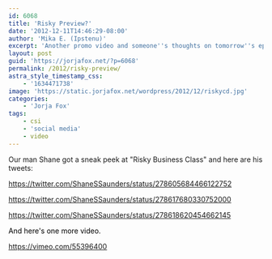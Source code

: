 ```yaml
---
id: 6068
title: 'Risky Preview?'
date: '2012-12-11T14:46:29-08:00'
author: 'Mika E. (Ipstenu)'
excerpt: 'Another promo video and someone''s thoughts on tomorrow''s episode. Oh yes, someone saw it earlier.'
layout: post
guid: 'https://jorjafox.net/?p=6068'
permalink: /2012/risky-preview/
astra_style_timestamp_css:
    - '1634471738'
image: 'https://static.jorjafox.net/wordpress/2012/12/riskycd.jpg'
categories:
    - 'Jorja Fox'
tags:
    - csi
    - 'social media'
    - video
---
```


Our man Shane got a sneak peek at "Risky Business Class" and here are his tweets:

https://twitter.com/ShaneSSaunders/status/278605684466122752

https://twitter.com/ShaneSSaunders/status/278617680330752000

https://twitter.com/ShaneSSaunders/status/278618620454662145

<span style="color: #000000;">And here's one more video.</span>

https://vimeo.com/55396400